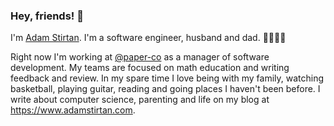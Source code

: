 ### Hey, friends! 👋

I'm [Adam Stirtan](https://www.adamstirtan.com). I'm a software engineer, husband and dad. 👨‍👩‍👧‍👦

Right now I'm working at [@paper-co](https://github.com/paper-co) as a manager of software development. My teams are focused on math education and writing feedback and review. In my spare time I love being with my family, watching basketball, playing guitar, reading and going places I haven't been before. I write about computer science, parenting and life on my blog at https://www.adamstirtan.com.
